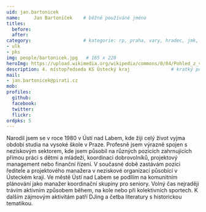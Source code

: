 ```yaml
---
uid: jan.bartonicek
name:     Jan Bartoníček  	# běžně používáné jméno
titles:
  before: 
  after:
category:                 	# kategorie: rp, praha, vary, hradec, jmk, senat
- ulk
- pks
img: people/bartonicek.jpg   # 165 x 220
heroImg: https://upload.wikimedia.org/wikipedia/commons/0/04/Pohled_z_vyhl%C3%ADdky_Skály_na_Úst%C3%AD_nad_Labem%2C_05-2013.JPG
description: 4. místopředseda KS Ústecký kraj            	# kratký popis, max 160 znaků
mail:
- jan.bartonicek@pirati.cz
mob:			  
profiles:
  github:                 
  facebook: 		  
  twitter: 		  
  flickr: 
ordpks: 5    		
---
```


Narodil jsem se v roce 1980 v Ústí nad Labem, kde žiji celý život vyjma období studia na vysoké škole v Praze. Profesně jsem výrazně spojen s neziskovým sektorem, kde jsem působil na různých pozicích zahrnujících přímou práci s dětmi a mládeží, koordinaci dobrovolníků, projektový management nebo finanční řízení. V současné době zastávám pozici ředitele a projektového manažera v neziskové organizaci působící v Ústeckém kraji. Ve městě Ústí nad Labem se podílím na komunitním plánování jako manažer koordinační skupiny pro seniory.
Volný čas nejraději trávím aktivním způsobem během, na kole nebo při kolektivních sportech. K dalším zájmovým aktivitám patří DJing a četba literatury s historickou tematikou.
